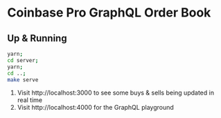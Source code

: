 # Coinbase Pro GraphQL Order Book

## Up & Running

```bash
yarn;
cd server;
yarn;
cd ..;
make serve
```

1. Visit http://localhost:3000 to see some buys & sells being updated in real time
2. Visit http://localhost:4000 for the GraphQL playground
